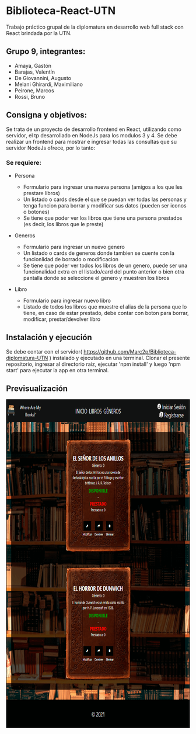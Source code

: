 # Biblioteca-React-UTN

Trabajo práctico grupal de la diplomatura en desarrollo web full stack con React brindada por la UTN.

## Grupo 9, integrantes:

- Amaya, Gastón
- Barajas, Valentín
- De Giovannini, Augusto
- Melani Ghirardi, Maximiliano
- Peirone, Marcos
- Rossi, Bruno

## Consigna y objetivos:

Se trata de un proyecto de desarrollo frontend en React, utilizando como servidor, el tp desarrollado en NodeJs para los modulos 3 y 4. Se debe realizar un frontend para mostrar e ingresar todas las consultas que su servidor NodeJs ofrece, por lo tanto:

### Se requiere:

- Persona
  - Formulario para ingresar una nueva persona (amigos a los que les prestare libros)
  - Un listado o cards desde el que se puedan ver todas las personas y tenga funcion para borrar y modificar sus datos (pueden ser iconos o botones)
  - Se tiene que poder ver los libros que tiene una persona prestados (es decir, los libros que le preste)

- Generos
  - Formulario para ingresar un nuevo genero
  - Un listado o cards de generos donde tambien se cuente con la funcionlidad de borrado o modificacion
  - Se tiene que poder ver todos los libros de un genero, puede ser una funcionalidad extra en el listado/card del punto anterior o bien otra pantalla donde se seleccione el genero y muestren los libros

- Libro
  - Formulario para ingresar nuevo libro
  - Listado de todos los libros que muestre el alias de la persona que lo tiene, en caso de estar prestado, debe contar con boton para borrar, modificar, prestar/devolver libro
  

## Instalación y ejecución

Se debe contar con el servidor( https://github.com/Marc2p/Biblioteca-diplomatura-UTN ) instalado y ejecutado en una terminal.
Clonar el presente repositorio, ingresar al directorio raíz, ejecutar 'npm install' y luego 'npm start' para ejecutar la app en otra terminal.

## Previsualización

<img src="public/assets/img/preview.png" width="800" height="900">